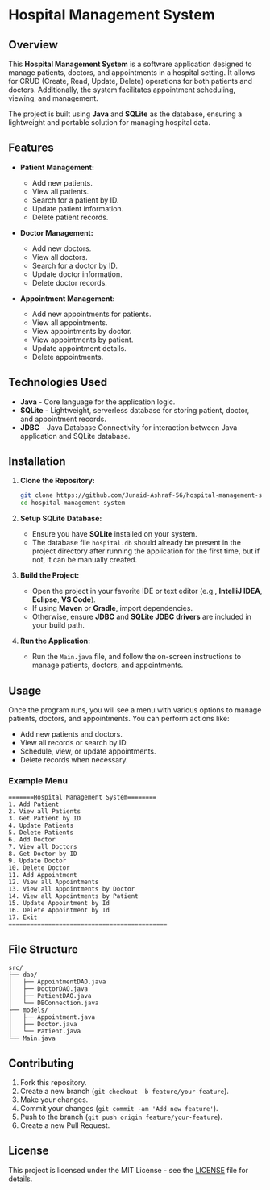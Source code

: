 # Hospital Management System

## Overview
This **Hospital Management System** is a software application designed to manage patients, doctors, and appointments in a hospital setting. It allows for CRUD (Create, Read, Update, Delete) operations for both patients and doctors. Additionally, the system facilitates appointment scheduling, viewing, and management.

The project is built using **Java** and **SQLite** as the database, ensuring a lightweight and portable solution for managing hospital data.

## Features

- **Patient Management:**
  - Add new patients.
  - View all patients.
  - Search for a patient by ID.
  - Update patient information.
  - Delete patient records.
  
- **Doctor Management:**
  - Add new doctors.
  - View all doctors.
  - Search for a doctor by ID.
  - Update doctor information.
  - Delete doctor records.

- **Appointment Management:**
  - Add new appointments for patients.
  - View all appointments.
  - View appointments by doctor.
  - View appointments by patient.
  - Update appointment details.
  - Delete appointments.

## Technologies Used

- **Java** - Core language for the application logic.
- **SQLite** - Lightweight, serverless database for storing patient, doctor, and appointment records.
- **JDBC** - Java Database Connectivity for interaction between Java application and SQLite database.

## Installation

1. **Clone the Repository:**

   ```bash
   git clone https://github.com/Junaid-Ashraf-56/hospital-management-system.git
   cd hospital-management-system
   ```

2. **Setup SQLite Database:**
   - Ensure you have **SQLite** installed on your system.
   - The database file `hospital.db` should already be present in the project directory after running the application for the first time, but if not, it can be manually created.

3. **Build the Project:**
   - Open the project in your favorite IDE or text editor (e.g., **IntelliJ IDEA**, **Eclipse**, **VS Code**).
   - If using **Maven** or **Gradle**, import dependencies.
   - Otherwise, ensure **JDBC** and **SQLite JDBC drivers** are included in your build path.

4. **Run the Application:**
   - Run the `Main.java` file, and follow the on-screen instructions to manage patients, doctors, and appointments.

## Usage

Once the program runs, you will see a menu with various options to manage patients, doctors, and appointments. You can perform actions like:

- Add new patients and doctors.
- View all records or search by ID.
- Schedule, view, or update appointments.
- Delete records when necessary.

### Example Menu
```
=======Hospital Management System========
1. Add Patient 
2. View all Patients
3. Get Patient by ID 
4. Update Patients 
5. Delete Patients 
6. Add Doctor 
7. View all Doctors
8. Get Doctor by ID 
9. Update Doctor 
10. Delete Doctor 
11. Add Appointment
12. View all Appointments 
13. View all Appointments by Doctor
14. View all Appointments by Patient 
15. Update Appointment by Id 
16. Delete Appointment by Id
17. Exit
============================================
```

## File Structure

```
src/
├── dao/
│   ├── AppointmentDAO.java
│   ├── DoctorDAO.java
│   ├── PatientDAO.java
│   └── DBConnection.java
├── models/
│   ├── Appointment.java
│   ├── Doctor.java
│   └── Patient.java
└── Main.java
```

## Contributing

1. Fork this repository.
2. Create a new branch (`git checkout -b feature/your-feature`).
3. Make your changes.
4. Commit your changes (`git commit -am 'Add new feature'`).
5. Push to the branch (`git push origin feature/your-feature`).
6. Create a new Pull Request.

## License

This project is licensed under the MIT License - see the [LICENSE](LICENSE) file for details.

